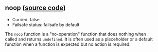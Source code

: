 ## noop ([source code](https://github.com/bigbinary/neeto-cist/blob/9b5f349ecf0c1c7d258fa92ef2088c29f85274e6/src/general.js#L26))

- Curried: false
- Failsafe status: failsafe by default

The `noop` function is a "no-operation" function that does nothing when called and
returns `undefined`. It is often used as a placeholder or a default function
when a function is expected but no action is required.
